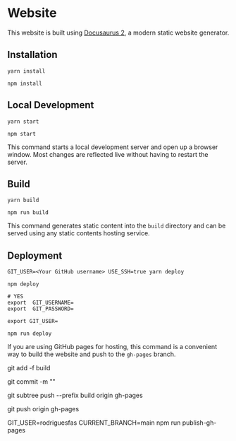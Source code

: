 # Website

This website is built using [Docusaurus 2](https://v2.docusaurus.io/), a modern static website generator.

## Installation

```console
yarn install

npm install
```

## Local Development

```console
yarn start

npm start
```

This command starts a local development server and open up a browser window. Most changes are reflected live without having to restart the server.

## Build

```console
yarn build

npm run build
```

This command generates static content into the `build` directory and can be served using any static contents hosting service.

## Deployment

```console
GIT_USER=<Your GitHub username> USE_SSH=true yarn deploy

npm deploy

# YES
export  GIT_USERNAME=
export  GIT_PASSWORD=

export GIT_USER=

npm run deploy
```

If you are using GitHub pages for hosting, this command is a convenient way to build the website and push to the `gh-pages` branch.

git add -f build

git commit -m ""

git subtree push --prefix build origin gh-pages

git push origin gh-pages

GIT_USER=rodriguesfas CURRENT_BRANCH=main npm run publish-gh-pages

